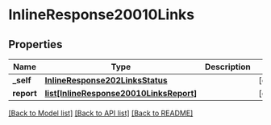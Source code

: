 # InlineResponse20010Links

## Properties
Name | Type | Description | Notes
------------ | ------------- | ------------- | -------------
**_self** | [**InlineResponse202LinksStatus**](InlineResponse202LinksStatus.md) |  | [optional] 
**report** | [**list[InlineResponse20010LinksReport]**](InlineResponse20010LinksReport.md) |  | [optional] 

[[Back to Model list]](../README.md#documentation-for-models) [[Back to API list]](../README.md#documentation-for-api-endpoints) [[Back to README]](../README.md)


